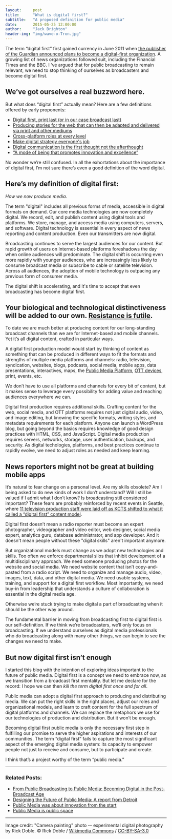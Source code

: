 ```yaml
---
layout:     post
title:      "What is digital first?"
subtitle:   "A proposed definition for public media"
date:       2015-05-25 12:00:00
author:     "Jack Brighton"
header-img: "img/wave-o-Tron.jpg"
---
```


The term “digital first” first gained currency in June 2011 when [the publisher of the Guardian announced plans to become a digital-first organization](http://www.theguardian.com/gnm-press-office/guardian-news-media-digital-first-organisation). A growing list of news organizations followed suit, including the Financial Times and the BBC. I ‘ve argued that for public broadcasting to remain relevant, we need to stop thinking of ourselves as broadcasters and become digital first. 

## We’ve got ourselves a real buzzword here. 

But what does “digital first” actually mean? Here are a few definitions offered by early proponents:

- [Digital first, print last (or in our case broadcast last)](http://www.inma.org/blogs/integrated-advertising-sales/post.cfm/so-what-soes-digital-first-really-mean)
- [Producing stories for the web that can then be adapted and delivered via print and other mediums](http://www.epublishing.com/blogs/1-the-epublishing-blog/post/256-the-digital-first-publishing-strategy--it-s-about-time-)
- [Cross-platform roles at every level](https://www.journalism.co.uk/news/key-lessons-from-digital-first-magazine-leaders/s2/a554179/) 
- [Make digital strategy everyone's job](http://www.huffingtonpost.com/vala-afshar/digital-first_b_4975207.html)
- [Digital communication is the first thought not the afterthought](http://digitalbydefault.com/2012/09/29/digital-thirst/)
- [“A mode of being that promotes innovation and excellence”](http://www.technologyreview.com/view/428072/technology-review-goes-digital-first/)

No wonder we’re still confused. In all the exhortations about the importance of digital first, I’m not sure there’s even a good definition of the word digital.

## Here’s my definition of digital first:

_How we now produce media_. 

The term "digital" includes all previous forms of media, accessible in digital formats on demand. Our core media technologies are now completely digital. We record, edit, and publish content using digital tools and platforms. We store, manage, and access media using computers, servers, and software. Digital technology is essential in every aspect of news reporting and content production. Even our transmitters are now digital.

Broadcasting continues to serve the largest audiences for our content. But rapid growth of users on Internet-based platforms foreshadows the day when online audiences will predominate. The digital shift is occurring even more rapidly with younger audiences, who are increasingly less likely to consume broadcast media or subscribe to cable or satellite television. Across all audiences, the adoption of mobile technology is outpacing any previous form of consumer media.

The digital shift is accelerating, and it's time to accept that even broadcasting has become digital first.


## Your biological and technological distinctiveness will be added to our own. [Resistance is futile](http://en.wikipedia.org/wiki/Borg_%28Star_Trek%29).

To date we are much better at producing content for our long-standing broadcast channels than we are for Internet-based and mobile channels. Yet it’s all digital content, crafted in particular ways. 

A digital first production model would start by thinking of content as something that can be produced in different ways to fit the formats and strengths of multiple media platforms and channels: radio, television, syndication, websites, blogs, podcasts, social media, mobile apps, data presentations, interactives, maps, the [Public Media Platform](http://publicmediaplatform.org/), [OTT devices](http://en.wikipedia.org/wiki/Over-the-top_content), print, events, etc. 

We don’t have to use all platforms and channels for every bit of content, but it makes sense to leverage every possibility for adding value and reaching audiences everywhere we can.

Digital first production requires additional skills. Crafting content for the web, social media, and OTT platforms requires not just digital audio, video, and image editing, but knowing the specific formats, writing styles, and metadata requirements for each platform. Anyone can launch a WordPress blog, but going beyond the basics requires knowledge of good design practices with HTML, CSS, and JavaScript. Digital media production requires servers, networks, storage, user authentication, backups, and security. As digital techologies, platforms, and best practices continue to rapidly evolve, we need to adjust roles as needed and keep learning. 

## News reporters might not be great at building mobile apps

It’s natural to fear change on a personal level. Are my skills obsolete? Am I being asked to do new kinds of work I don’t understand? Will I still be valued if I admit what I don’t know? Is broadcasting still considered important? These fears are probably reinforced by recent events in Seattle, where [11 television production staff were laid off as KCTS shifted to what it called a “digital first” content model](http://current.org/2015/04/kcts-in-seattle-switches-to-digital-first-content-approach-cuts-11-employees/). 

Digital first doesn’t mean a radio reporter must become an expert photographer, videographer and video editor, web designer, social media expert, analytics guru, database administrator, and app developer. And it doesn't mean people without these "digital skills" aren't important anymore. 

But organizational models must change as we adopt new technologies and skills. Too often we enforce departmental silos that inhibit development of a multidisciplinary approach. We need someone producing photos for the website and social media. We need website content that isn’t copy-and-pasted from a radio script. We need to organize and manage audio, video, images, text, data, and other digital media. We need usable systems, training, and support for a digital first workflow. Most importantly, we need buy-in from leadership that understands a culture of collaboration is essential in the digital media age. 

Otherwise we’re stuck trying to make digital a part of broadcasting when it should be the other way around. 

The fundamental barrier in moving from broadcasting first to digital first is our self-definition. If we think we’re broadcasters, we’ll only focus on broadcasting. If we understand ourselves as digital media professionals who do broadcasting along with many other things, we can begin to see the changes we need to make. 


## But now digital first isn’t enough

I started this blog with the intention of exploring ideas important to the future of public media. Digital first is a concept we need to embrace now, as we transition from a broadcast first mentality. But let me declare for the record: I hope we can then _kill the term digital first once and for all_.

Public media can adopt a digital first approach to producing and distributing media. We can put the right skills in the right places, adjust our roles and organizational models, and learn to craft content for the full spectrum of digital platforms and channels. We can replace the metaphors we use for our technologies of production and distribution. But it won’t be enough. 

Becoming digital first public media is only the necessary first step in fulfilling our promise to serve the higher aspirations and interests of our communities. The term “digital first” fails to capture the most significant aspect of the emerging digital media system: its capacity to empower people not just to receive and consume, but to participate and create.  

I think that’s a project worthy of the term “public media.”

***

### Related Posts:

- [From Public Broadcasting to Public Media: Becoming Digital in the Post-Broadcast Age](http://jackbrighton.github.io/2015/05/18/becoming-digital/)
- [Designing the Future of Public Media: A report from Detroit](http://jackbrighton.github.io/2015/05/03/storytelling-workshop/)
- [Public Media was about innovation from the start](http://jackbrighton.github.io/2015/04/23/public-media-innovation/)
- [Public Media is public space](http://jackbrighton.github.io/2015/04/22/public-space/)

***

Image credit: "Camera painting" photo -- experimental digital photography by Rick Doble. © Rick Doble / [Wikimedia Commons](http://commons.wikimedia.org/wiki/File:05_camera_painting_motion_blur_experimental_digital_photography_by_Rick_Doble.jpg) / [CC-BY-SA-3.0](http://creativecommons.org/licenses/by-sa/3.0/)
